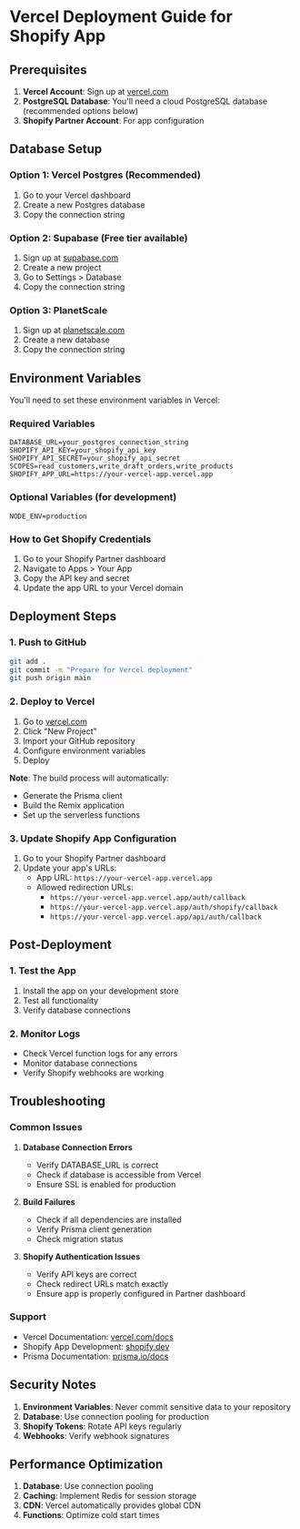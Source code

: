# Vercel Deployment Guide for Shopify App

## Prerequisites

1. **Vercel Account**: Sign up at [vercel.com](https://vercel.com)
2. **PostgreSQL Database**: You'll need a cloud PostgreSQL database (recommended options below)
3. **Shopify Partner Account**: For app configuration

## Database Setup

### Option 1: Vercel Postgres (Recommended)
1. Go to your Vercel dashboard
2. Create a new Postgres database
3. Copy the connection string

### Option 2: Supabase (Free tier available)
1. Sign up at [supabase.com](https://supabase.com)
2. Create a new project
3. Go to Settings > Database
4. Copy the connection string

### Option 3: PlanetScale
1. Sign up at [planetscale.com](https://planetscale.com)
2. Create a new database
3. Copy the connection string

## Environment Variables

You'll need to set these environment variables in Vercel:

### Required Variables
```
DATABASE_URL=your_postgres_connection_string
SHOPIFY_API_KEY=your_shopify_api_key
SHOPIFY_API_SECRET=your_shopify_api_secret
SCOPES=read_customers,write_draft_orders,write_products
SHOPIFY_APP_URL=https://your-vercel-app.vercel.app
```

### Optional Variables (for development)
```
NODE_ENV=production
```

### How to Get Shopify Credentials
1. Go to your Shopify Partner dashboard
2. Navigate to Apps > Your App
3. Copy the API key and secret
4. Update the app URL to your Vercel domain

## Deployment Steps

### 1. Push to GitHub
```bash
git add .
git commit -m "Prepare for Vercel deployment"
git push origin main
```

### 2. Deploy to Vercel
1. Go to [vercel.com](https://vercel.com)
2. Click "New Project"
3. Import your GitHub repository
4. Configure environment variables
5. Deploy

**Note**: The build process will automatically:
- Generate the Prisma client
- Build the Remix application
- Set up the serverless functions

### 3. Update Shopify App Configuration
1. Go to your Shopify Partner dashboard
2. Update your app's URLs:
   - App URL: `https://your-vercel-app.vercel.app`
   - Allowed redirection URLs: 
     - `https://your-vercel-app.vercel.app/auth/callback`
     - `https://your-vercel-app.vercel.app/auth/shopify/callback`
     - `https://your-vercel-app.vercel.app/api/auth/callback`

## Post-Deployment

### 1. Test the App
1. Install the app on your development store
2. Test all functionality
3. Verify database connections

### 2. Monitor Logs
- Check Vercel function logs for any errors
- Monitor database connections
- Verify Shopify webhooks are working

## Troubleshooting

### Common Issues

1. **Database Connection Errors**
   - Verify DATABASE_URL is correct
   - Check if database is accessible from Vercel
   - Ensure SSL is enabled for production

2. **Build Failures**
   - Check if all dependencies are installed
   - Verify Prisma client generation
   - Check migration status

3. **Shopify Authentication Issues**
   - Verify API keys are correct
   - Check redirect URLs match exactly
   - Ensure app is properly configured in Partner dashboard

### Support
- Vercel Documentation: [vercel.com/docs](https://vercel.com/docs)
- Shopify App Development: [shopify.dev](https://shopify.dev)
- Prisma Documentation: [prisma.io/docs](https://prisma.io/docs)

## Security Notes

1. **Environment Variables**: Never commit sensitive data to your repository
2. **Database**: Use connection pooling for production
3. **Shopify Tokens**: Rotate API keys regularly
4. **Webhooks**: Verify webhook signatures

## Performance Optimization

1. **Database**: Use connection pooling
2. **Caching**: Implement Redis for session storage
3. **CDN**: Vercel automatically provides global CDN
4. **Functions**: Optimize cold start times 